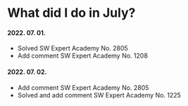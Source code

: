 # What did I do in July?

#### 2022. 07. 01.
- Solved SW Expert Academy No. 2805
- Add comment SW Expert Academy No. 1208

#### 2022. 07. 02.
- Add comment SW Expert Academy No. 2805
- Solved and add comment SW Expert Academy No. 1225
